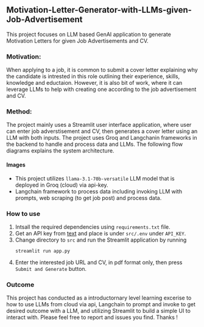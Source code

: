 ## Motivation-Letter-Generator-with-LLMs-given-Job-Advertisement

This project focuses on LLM based GenAI application to generate Motivation Letters for given Job Advertisements and CV. 

### Motivation: 
When applying to a job, it is common to submit a cover letter explaining why the candidate is intrested in this role outlining their experience, skills, knowledge and eductaion. However, it is also bit of work, where it can leverage LLMs to help with creating one according to the job advertisement and CV.

### Method:
The project mainly uses a Streamlit user interface application, where user can enter job adverstisement and CV, then generates a cover letter using an LLM with both inputs. The project uses Groq and Langchanin frameworks in the backend to handle and process data and LLMs. The following flow diagrams explains the system architecture.


#### Images

* This project utilizes `llama-3.1-70b-versatile` LLM model that is deployed in Groq (cloud) via api-key.
* Langchain framework to process data including invoking LLM with prompts, web scraping (to get job post) and process data.

### How to use

1. Intsall the required dependencies using ```requirements.txt``` file.
2. Get an API key from [text](https://console.groq.com/keys.) and place is under `src/.env` under `API_KEY`.
3. Change directory to `src` and run the Streamlit application by running
    ```commandline
    streamlit run app.py
    ```
4. Enter the interested job URL and CV, in pdf format only, then press `Submit and Generate` button.

### Outcome

This project has conducted as a introductornary level learning excerise to how to use LLMs from cloud via api, Langchain to prompt and invoke to get desired outcome with a LLM, and utilizing Streamlit to build a simple UI to interact with. Please feel free to report and issues you find. Thanks !